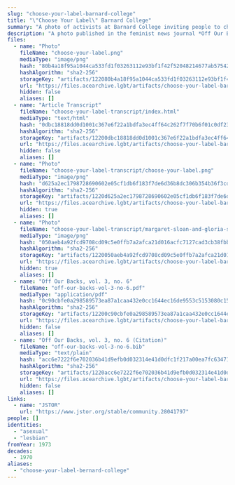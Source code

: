 ```yaml
---
slug: "choose-your-label-barnard-college"
title: "\"Choose Your Label\" Barnard College"
summary: "A photo of activists at Barnard College inviting people to choose their own label"
description: "A photo published in the feminist news journal *Off Our Backs* depicting activists at Barnard College inviting people to choose their own label, with \"asexual\" as one of the options"
files:
  - name: "Photo"
    fileName: "choose-your-label.png"
    mediaType: "image/png"
    hash: "80b4a18f95a1044ca533fd1f03263112e93bf1f42f52048214677ab57542b7eb"
    hashAlgorithm: "sha2-256"
    storageKey: "artifacts/122080b4a18f95a1044ca533fd1f03263112e93bf1f42f52048214677ab57542b7eb"
    url: "https://files.acearchive.lgbt/artifacts/choose-your-label-barnard-college/choose-your-label.png"
    hidden: false
    aliases: []
  - name: "Article Transcript"
    fileName: "choose-your-label-transcript/index.html"
    mediaType: "text/html"
    hash: "0dbc18818dd0d1001c367e6f22a1bdfa3ec4ff64c262f7f70b6f01c0df23e9e6"
    hashAlgorithm: "sha2-256"
    storageKey: "artifacts/12200dbc18818dd0d1001c367e6f22a1bdfa3ec4ff64c262f7f70b6f01c0df23e9e6"
    url: "https://files.acearchive.lgbt/artifacts/choose-your-label-barnard-college/choose-your-label-transcript/index.html"
    hidden: false
    aliases: []
  - name: "Photo"
    fileName: "choose-your-label-transcript/choose-your-label.png"
    mediaType: "image/png"
    hash: "d625a2ec1798728690602e05cf1db6f183f7de6d36b8dc306b354b36f3cd747f"
    hashAlgorithm: "sha2-256"
    storageKey: "artifacts/1220d625a2ec1798728690602e05cf1db6f183f7de6d36b8dc306b354b36f3cd747f"
    url: "https://files.acearchive.lgbt/artifacts/choose-your-label-barnard-college/choose-your-label-transcript/choose-your-label.png"
    hidden: true
    aliases: []
  - name: "Photo"
    fileName: "choose-your-label-transcript/margaret-sloan-and-gloria-steinem.png"
    mediaType: "image/png"
    hash: "050aeb4a92fcd9708cd09c5e0ffb7a2afca21d016acfc7127cad3cb38fbb89d6"
    hashAlgorithm: "sha2-256"
    storageKey: "artifacts/1220050aeb4a92fcd9708cd09c5e0ffb7a2afca21d016acfc7127cad3cb38fbb89d6"
    url: "https://files.acearchive.lgbt/artifacts/choose-your-label-barnard-college/choose-your-label-transcript/margaret-sloan-and-gloria-steinem.png"
    hidden: true
    aliases: []
  - name: "Off Our Backs, vol. 3, no. 6"
    fileName: "off-our-backs-vol-3-no-6.pdf"
    mediaType: "application/pdf"
    hash: "0c90cbfe0a298589573ea87a1caa432e0cc1644ec16de9553c5153080c15a266"
    hashAlgorithm: "sha2-256"
    storageKey: "artifacts/12200c90cbfe0a298589573ea87a1caa432e0cc1644ec16de9553c5153080c15a266"
    url: "https://files.acearchive.lgbt/artifacts/choose-your-label-barnard-college/off-our-backs-vol-3-no-6.pdf"
    hidden: false
    aliases: []
  - name: "Off Our Backs, vol. 3, no. 6 (Citation)"
    fileName: "off-our-backs-vol-3-no-6.bib"
    mediaType: "text/plain"
    hash: "acc6e7222f6e702036b41d9efb0d032314e41d0dfc1f217a00ea7fc634714601"
    hashAlgorithm: "sha2-256"
    storageKey: "artifacts/1220acc6e7222f6e702036b41d9efb0d032314e41d0dfc1f217a00ea7fc634714601"
    url: "https://files.acearchive.lgbt/artifacts/choose-your-label-barnard-college/off-our-backs-vol-3-no-6.bib"
    hidden: false
    aliases: []
links:
  - name: "JSTOR"
    url: "https://www.jstor.org/stable/community.28041797"
people: []
identities:
  - "asexual"
  - "lesbian"
fromYear: 1973
decades:
  - 1970
aliases:
  - "choose-your-label-bernard-college"
---
```

